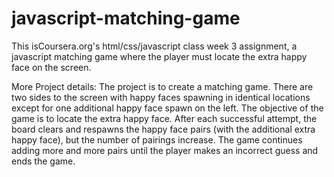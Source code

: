 # javascript-matching-game
This isCoursera.org's html/css/javascript class week 3 assignment, a javascript matching game where the player must locate the extra happy face on the screen.

More Project details: 
The project is to create a matching game.  There are two sides to the screen with happy faces spawning in identical locations except for one additional happy face spawn on the left.  The objective of the game is to locate the extra happy face.  After each successful attempt, the board clears and respawns the happy face pairs (with the additional extra happy face), but the number of pairings increase.  The game continues adding more and more pairs until the player makes an incorrect guess and ends the game.
